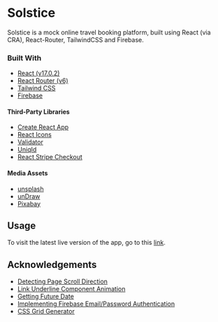 # Solstice
Solstice is a mock online travel booking platform, built using React (via CRA), React-Router, TailwindCSS and Firebase.

### Built With
  - [React (v17.0.2)](https://reactjs.org/)
  - [React Router (v6)](https://v5.reactrouter.com/web/guides/quick-start)
  - [Tailwind CSS](https://tailwindcss.com/)
  - [Firebase](https://firebase.google.com/)
  
#### Third-Party Libraries
  - [Create React App](https://create-react-app.dev/docs/getting-started/)
  - [React Icons](https://react-icons.github.io/react-icons)
  - [Validator](https://www.npmjs.com/package/validator)
  - [UniqId](https://www.npmjs.com/package/uniqid)
  - [React Stripe Checkout](https://www.npmjs.com/package/react-stripe-checkout)

#### Media Assets
  - [unsplash](https://unsplash.com/)
  - [unDraw](https://undraw.co/)
  - [Pixabay](https://pixabay.com/)

## Usage
To visit the latest live version of the app, go to this [link]().

## Acknowledgements
  - [Detecting Page Scroll Direction](https://stackoverflow.com/questions/62497110/detect-scroll-direction-in-react-js)
  - [Link Underline Component Animation](https://www.30secondsofcode.org/css/s/hover-underline-animation)
  - [Getting Future Date](https://flaviocopes.com/how-to-get-tomorrow-date-javascript/)
  - [Implementing Firebase Email/Password Authentication](https://www.youtube.com/watch?v=_Kv965pA-j8)
  - [CSS Grid Generator](https://grid.layoutit.com/)
